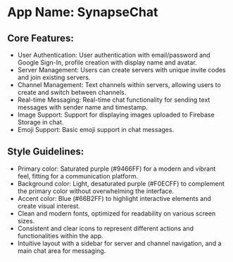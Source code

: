 # **App Name**: SynapseChat

## Core Features:

- User Authentication: User authentication with email/password and Google Sign-In, profile creation with display name and avatar.
- Server Management: Users can create servers with unique invite codes and join existing servers.
- Channel Management: Text channels within servers, allowing users to create and switch between channels.
- Real-time Messaging: Real-time chat functionality for sending text messages with sender name and timestamp.
- Image Support: Support for displaying images uploaded to Firebase Storage in chat.
- Emoji Support: Basic emoji support in chat messages.

## Style Guidelines:

- Primary color: Saturated purple (#9466FF) for a modern and vibrant feel, fitting for a communication platform.
- Background color: Light, desaturated purple (#F0ECFF) to complement the primary color without overwhelming the interface.
- Accent color: Blue (#66B2FF) to highlight interactive elements and create visual interest.
- Clean and modern fonts, optimized for readability on various screen sizes.
- Consistent and clear icons to represent different actions and functionalities within the app.
- Intuitive layout with a sidebar for server and channel navigation, and a main chat area for messaging.